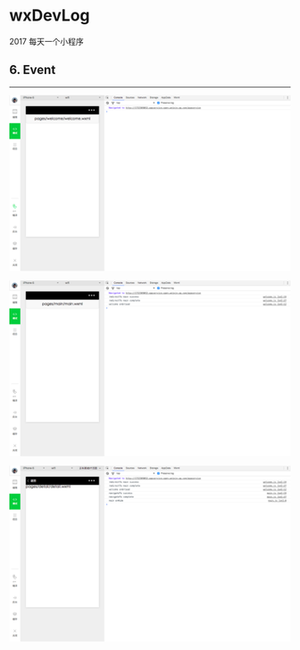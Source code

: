 # wxDevLog
2017 每天一个小程序

## 6. Event
---

![1](https://github.com/wxDevLog/wxDevLog/raw/master/assets/6/1.png)

![2](https://github.com/wxDevLog/wxDevLog/raw/master/assets/6/2.png)

![3](https://github.com/wxDevLog/wxDevLog/raw/master/assets/6/3.png)
